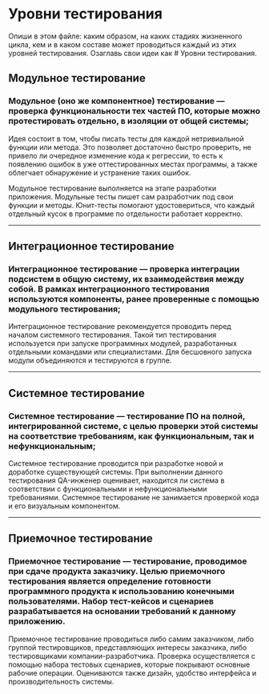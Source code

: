 # Уровни тестирования

Опиши в этом файле: каким образом, на каких стадиях жизненного цикла, кем и в каком составе может проводиться каждый из этих уровней тестирования. Озаглавь свои идеи как # Уровни тестирования.

## Модульное тестирование

### Модульное (оно же компонентное) тестирование — проверка функциональности тех частей ПО, которые можно протестировать отдельно, в изоляции от общей системы;

Идея состоит в том, чтобы писать тесты для каждой нетривиальной функции или метода. Это позволяет достаточно быстро проверить, не привело ли очередное изменение кода к регрессии, то есть к появлению ошибок в уже оттестированных местах программы, а также облегчает обнаружение и устранение таких ошибок.

Модульное тестирование выполняется на этапе разработки приложения. Модульные тесты пишет сам разработчик под свои функции и методы. Юнит-тесты помогают удостовериться, что каждый отдельный кусок в программе по отдельности работает корректно.
***
## Интеграционное тестирование

### Интеграционное тестирование — проверка интеграции подсистем в общую систему, их взаимодействия между собой. В рамках интеграционного тестирования используются компоненты, ранее проверенные с помощью модульного тестирования;

Интеграционное тестирование рекомендуется проводить перед началом системного тестирования.
Такой тип тестирования используется при запуске программных модулей, разработанных отдельными командами или специалистами. 
Для бесшовного запуска модули объединяются и тестируются в группе.
***
## Системное тестирование

### Системное тестирование — тестирование ПО на полной, интегрированной системе, с целью проверки этой системы на соответствие требованиям, как функциональным, так и нефункциональным;

Системное тестирование проводится при разработке новой и доработке существующей системы.
При выполнении данного тестирования QA-инженер оценивает, находится ли система в соответствии с функциональными и нефункциональными требованиями. Системное тестирование не занимается проверкой кода и его визуальным компонентом.

***
## Приемочное тестирование

### Приемочное тестирование — тестирование, проводимое при сдаче продукта заказчику. Целью приемочного тестирования является определение готовности программного продукта к использованию конечными пользователями. Набор тест-кейсов и сценариев разрабатывается на основании требований к данному приложению.

Приемочное тестирование проводиться либо самим заказчиком, либо группой тестировщиков, представляющих интересы заказчика, либо тестировщиками компании-разработчика.
Проверка осуществляется с помощью набора тестовых сценариев, которые покрывают основные рабочие операции. Оцениваются также дизайн, удобство интерфейса и производительность системы.
